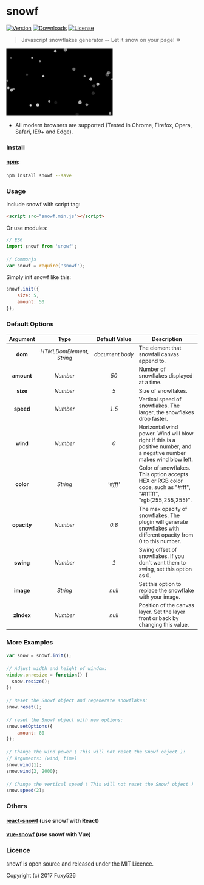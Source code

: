 # snowf
<p>
	<a href="https://www.npmjs.com/package/snowf"><img src="https://img.shields.io/npm/v/snowf.svg" alt="Version"></a>
	<a href="https://www.npmjs.com/package/snowf"><img src="https://img.shields.io/npm/dt/snowf.svg" alt="Downloads"></a>
	<a href="https://www.npmjs.com/package/snowf"><img src="https://img.shields.io/npm/l/snowf.svg" alt="License"></a>
</p>

> Javascript snowflakes generator -- Let it snow on your page! ❄

![](demo/preview.gif)

* All modern browsers are supported (Tested in Chrome, Firefox, Opera, Safari, IE9+ and Edge).

### Install

#### [npm](https://www.npmjs.com/package/snowf):

```bash
npm install snowf --save
```

### Usage

Include snowf with script tag:

```html
<script src="snowf.min.js"></script>
```

Or use modules:

```javascript
// ES6
import snowf from 'snowf';

// Commonjs
var snowf = require('snowf');

```

Simply init snowf like this:

```javascript
snowf.init({
	size: 5,
	amount: 50
});
```

### Default Options

Argument | Type | Default Value | Description
:---: | :---: | :---: | ---
**dom** | *HTMLDomElement, String* | *document.body* | The element that snowfall canvas append to.
**amount** | *Number* | *50* | Number of snowflakes displayed at a time.
**size** | *Number* | *5* | Size of snowflakes.
**speed** | *Number* | *1.5* | Vertical speed of snowflakes. The larger, the snowflakes drop faster.
**wind** | *Number* | *0* | Horizontal wind power. Wind will blow right if this is a positive number, and a negative number makes wind blow left.
**color** | *String* | *'#fff'* | Color of snowflakes. This option accepts HEX or RGB color code, such as "#fff", "#ffffff", "rgb(255,255,255)".
**opacity** | *Number* | *0.8* | The max opacity of snowflakes. The plugin will generate snowflakes with different opacity from 0 to this number.
**swing** | *Number* | *1* | Swing offset of snowflakes. If you don't want them to swing, set this option as 0.
**image** | *String* | *null* | Set this option to replace the snowflake with your image.
**zIndex** | *Number* | *null* | Position of the canvas layer. Set the layer front or back by changing this value.

### More Examples

```javascript
var snow = snowf.init();

// Adjust width and height of window:
window.onresize = function() {
  snow.resize();
};

// Reset the Snowf object and regenerate snowflakes:
snow.reset();

// reset the Snowf object with new options:
snow.setOptions({
	amount: 80
});

// Change the wind power ( This will not reset the Snowf object ):
// Arguments: (wind, time)
snow.wind(1);
snow.wind(2, 2000);

// Change the vertical speed ( This will not reset the Snowf object )
snow.speed(2);
```

### Others

#### [react-snowf](https://github.com/Fuxy526/react-snowf.git) (use snowf with React)

#### [vue-snowf](https://github.com/Fuxy526/vue-snowf.git) (use snowf with Vue)

### Licence

snowf is open source and released under the MIT Licence.

Copyright (c) 2017 Fuxy526
